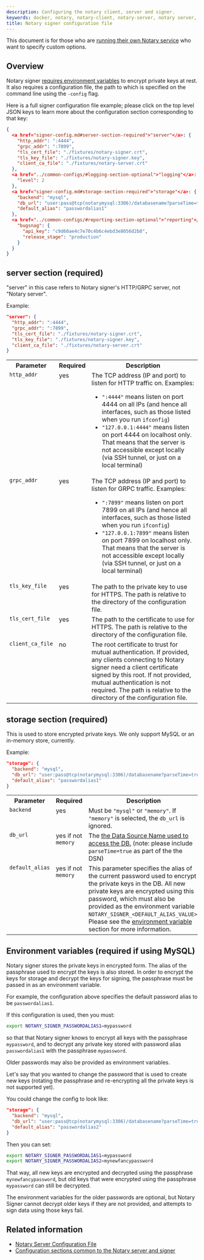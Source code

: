 ```yaml
---
description: Configuring the notary client, server and signer.
keywords: docker, notary, notary-client, notary-server, notary server, notary-signer, notary signer
title: Notary signer configuration file
---
```


This document is for those who are [running their own Notary service](../running_a_service.md) who
want to specify custom options.

## Overview

Notary signer [requires environment variables](signer-config.md#environment-variables-required-if-using-mysql)
to encrypt private keys at rest. It also requires a configuration file, the path to which is
specified on the command line using the `-config` flag.

Here is a full signer configuration file example; please click on the top level JSON keys to
learn more about the configuration section corresponding to that key:

```json
{
  <a href="signer-config.md#server-section-required">"server"</a>: {
    "http_addr": ":4444",
    "grpc_addr": ":7899",
    "tls_cert_file": "./fixtures/notary-signer.crt",
    "tls_key_file": "./fixtures/notary-signer.key",
    "client_ca_file": "./fixtures/notary-server.crt"
  },
  <a href="../common-configs/#logging-section-optional">"logging"</a>: {
    "level": 2
  },
  <a href="signer-config.md#storage-section-required">"storage"</a>: {
    "backend": "mysql",
    "db_url": "user:pass@tcp(notarymysql:3306)/databasename?parseTime=true",
    "default_alias": "passwordalias1"
  },
  <a href="../common-configs/#reporting-section-optional">"reporting"</a>: {
    "bugsnag": {
      "api_key": "c9d60ae4c7e70c4b6c4ebd3e8056d2b8",
      "release_stage": "production"
    }
  }
}
```

## server section (required)

"server" in this case refers to Notary signer's HTTP/GRPC server, not
"Notary server".

Example:

```json
"server": {
  "http_addr": ":4444",
  "grpc_addr": ":7899",
  "tls_cert_file": "./fixtures/notary-signer.crt",
  "tls_key_file": "./fixtures/notary-signer.key",
  "client_ca_file": "./fixtures/notary-server.crt"
}
```

<table>
	<tr>
		<th>Parameter</th>
		<th>Required</th>
		<th>Description</th>
	</tr>
	<tr>
		<td valign="top"><code>http_addr</code></td>
		<td valign="top">yes</td>
		<td valign="top">The TCP address (IP and port) to listen for HTTP
			traffic on.  Examples:
			<ul>
			<li><code>":4444"</code> means listen on port 4444 on all IPs (and
				hence all interfaces, such as those listed when you run
				<code>ifconfig</code>)</li>
			<li><code>"127.0.0.1:4444"</code> means listen on port 4444 on
				localhost only.  That means that the server is not
				accessible except locally (via SSH tunnel, or just on a local
				terminal)</li>
			</ul>
		</td>
	</tr>
	<tr>
		<td valign="top"><code>grpc_addr</code></td>
		<td valign="top">yes</td>
		<td valign="top">The TCP address (IP and port) to listen for GRPC
			traffic.  Examples:
			<ul>
			<li><code>":7899"</code> means listen on port 7899 on all IPs (and
				hence all interfaces, such as those listed when you run
				<code>ifconfig</code>)</li>
			<li><code>"127.0.0.1:7899"</code> means listen on port 7899 on
				localhost only.  That means that the server is not
				accessible except locally (via SSH tunnel, or just on a local
				terminal)</li>
			</ul>
		</td>
	</tr>
	<tr>
		<td valign="top"><code>tls_key_file</code></td>
		<td valign="top">yes</td>
		<td valign="top">The path to the private key to use for
			HTTPS. The path is relative to the directory of the
			configuration file.</td>
	</tr>
	<tr>
		<td valign="top"><code>tls_cert_file</code></td>
		<td valign="top">yes</td>
		<td valign="top">The path to the certificate to use for
			HTTPS. The path is relative to the directory of the
			configuration file.</td>
	</tr>
	<tr>
		<td valign="top"><code>client_ca_file</code></td>
		<td valign="top">no</td>
		<td valign="top">The root certificate to trust for
			mutual authentication. If provided, any clients connecting to
			Notary signer need a client certificate signed by
			this root. If not provided, mutual authentication is not
			required. The path is relative to the directory of the
			configuration file.</td>
	</tr>
</table>


## storage section (required)

This is used to store encrypted private keys.  We only support MySQL or an
in-memory store, currently.

Example:

```json
"storage": {
  "backend": "mysql",
  "db_url": "user:pass@tcp(notarymysql:3306)/databasename?parseTime=true",
  "default_alias": "passwordalias1"
}
```

<table>
	<tr>
		<th>Parameter</th>
		<th>Required</th>
		<th>Description</th>
	</tr>
	<tr>
		<td valign="top"><code>backend</code></td>
		<td valign="top">yes</td>
		<td valign="top">Must be <code>"mysql"</code> or <code>"memory"</code>.
			If <code>"memory"</code> is selected, the <code>db_url</code>
			is ignored.</td>
	</tr>
	<tr>
		<td valign="top"><code>db_url</code></td>
		<td valign="top">yes if not <code>memory</code></td>
		<td valign="top">The <a href="https://github.com/go-sql-driver/mysql">
			the Data Source Name used to access the DB.</a>
			(note: please include <code>parseTime=true</code> as part of the the DSN)</td>
	</tr>
	<tr>
		<td valign="top"><code>default_alias</code></td>
		<td valign="top">yes if not <code>memory</code></td>
		<td valign="top">This parameter specifies the alias of the current
			password used to encrypt the private keys in the DB.  All new
			private keys are encrypted using this password, which
			must also be provided as the environment variable
			<code>NOTARY_SIGNER_&lt;DEFAULT_ALIAS_VALUE&gt;</code>.
			Please see the <a href="signer-config.md#environment-variables-required-if-using-mysql">environment variable</a>
			section for more information.</td>
	</tr>
</table>


## Environment variables (required if using MySQL)

Notary signer stores the private keys in encrypted form.
The alias of the passphrase used to encrypt the keys is also stored.  In order
to encrypt the keys for storage and decrypt the keys for signing, the
passphrase must be passed in as an environment variable.

For example, the configuration above specifies the default password alias to be
`passwordalias1`.

If this configuration is used, then you must:

```bash
export NOTARY_SIGNER_PASSWORDALIAS1=mypassword
```

so that that Notary signer knows to encrypt all keys with the passphrase
`mypassword`, and to decrypt any private key stored with password alias
`passwordalias1` with the passphrase `mypassword`.

Older passwords may also be provided as environment variables.

Let's say that you wanted to change the password that is used to create new
keys (rotating the passphrase and re-encrypting all the private keys is not
supported yet).

You could change the config to look like:

```json
"storage": {
  "backend": "mysql",
  "db_url": "user:pass@tcp(notarymysql:3306)/databasename?parseTime=true",
  "default_alias": "passwordalias2"
}
```

Then you can set:

```bash
export NOTARY_SIGNER_PASSWORDALIAS1=mypassword
export NOTARY_SIGNER_PASSWORDALIAS2=mynewfancypassword
```

That way, all new keys are encrypted and decrypted using the passphrase
`mynewfancypassword`, but old keys that were encrypted using the passphrase
`mypassword` can still be decrypted.

The environment variables for the older passwords are optional, but Notary
Signer cannot decrypt older keys if they are not provided, and
attempts to sign data using those keys fail.


## Related information

* [Notary Server Configuration File](server-config.md)
* [Configuration sections common to the Notary server and signer](common-configs.md)
